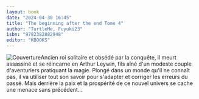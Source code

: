 ```yaml
---
layout: book
date: "2024-04-30 16:45"
title: "The beginning after the end Tome 4"
author: "TurtleMe, Fuyuki23"
isbn: "9782382882948"
editor: "KBOOKS"
---
```

![Couverture](/img/9782382882948.jpeg)Ancien roi solitaire et obsédé par la conquête, il meurt assassiné et se réincarne en Arthur Leywin, fils aîné d'un modeste couple d'aventuriers pratiquant la magie. Plongé dans un monde qu'il ne connaît pas, il va utiliser tout son savoir pour s'adapter et corriger les erreurs du passé. Mais derrière la paix et la prospérité de ce nouvel univers se cache une menace sans précédent...